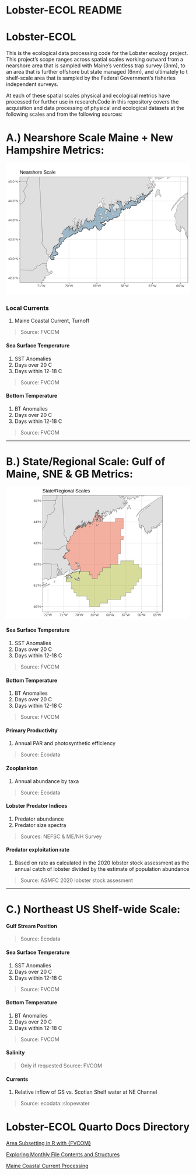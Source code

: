 # Lobster-ECOL README

# Lobster-ECOL

This is the ecological data processing code for the Lobster ecology
project. This project’s scope ranges across spatial scales working
outward from a nearshore area that is sampled with Maine’s ventless trap
survey (3nm), to an area that is further offshore but state managed
(6nm), and ultimately to t shelf-scale area that is sampled by the
Federal Government’s fisheries independent surveys.

At each of these spatial scales physical and ecological metrics have
processed for further use in research.Code in this repository covers the
acquisition and data processing of physical and ecological datasets at
the following scales and from the following sources:

# A.) Nearshore Scale Maine + New Hampshire Metrics:

![](README_files/figure-commonmark/unnamed-chunk-3-1.png)

### Local Currents

1.  Maine Coastal Current, Turnoff

> Source: FVCOM

#### Sea Surface Temperature

1.  SST Anomalies
2.  Days over 20 C
3.  Days within 12-18 C

> Source: FVCOM

#### Bottom Temperature

1.  BT Anomalies
2.  Days over 20 C
3.  Days within 12-18 C

> Source: FVCOM

------------------------------------------------------------------------

# B.) State/Regional Scale: Gulf of Maine, SNE & GB Metrics:

![](README_files/figure-commonmark/unnamed-chunk-4-1.png)

#### Sea Surface Temperature

1.  SST Anomalies  
2.  Days over 20 C
3.  Days within 12-18 C

> Source: FVCOM

#### Bottom Temperature

1.  BT Anomalies
2.  Days over 20 C
3.  Days within 12-18 C

> Source: FVCOM

#### Primary Productivity

1.  Annual PAR and photosynthetic efficiency

> Source: Ecodata

#### Zooplankton

1.  Annual abundance by taxa

> Source: Ecodata

#### Lobster Predator Indices

1.  Predator abundance
2.  Predator size spectra

> Sources: NEFSC & ME/NH Survey

#### Predator exploitation rate

1.  Based on rate as calculated in the 2020 lobster stock assessment as
    the annual catch of lobster divided by the estimate of population
    abundance

> Source: ASMFC 2020 lobster stock assesment

------------------------------------------------------------------------

# C.) Northeast US Shelf-wide Scale:

#### Gulf Stream Position

> Source: Ecodata

#### Sea Surface Temperature

1.  SST Anomalies
2.  Days over 20 C
3.  Days within 12-18 C

> Source: FVCOM

#### Bottom Temperature

1.  BT Anomalies
2.  Days over 20 C
3.  Days within 12-18 C

> Source: FVCOM

#### Salinity

> Only if requested Source: FVCOM

#### Currents

1.  Relative inflow of GS vs. Scotian Shelf water at NE Channel

> Source: ecodata::slopewater

# Lobster-ECOL Quarto Docs Directory

[Area Subsetting in R with
{FVCOM}](https://adamkemberling.github.io/Lobster-ECOL/R/FVCOM_prep/FVCOM_Area_Subsetting_Demo.html)

[Exploring Monthly File Contents and
Structures](https://adamkemberling.github.io/Lobster-ECOL/R/FVCOM_prep/FVCOM_GMRI-Monthly-Inventory-Check.html)

[Maine Coastal Current
Processing](https://adamkemberling.github.io/Lobster-ECOL/R/FVCOM_prep/FVCOM_MaineCoastalCurrent.html)
